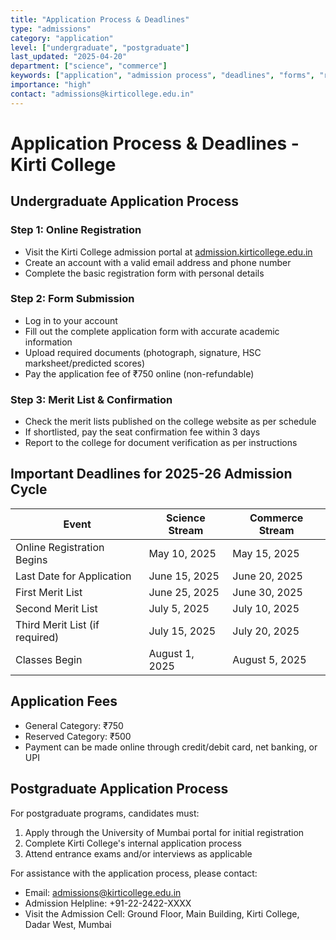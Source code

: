 ```yaml
---
title: "Application Process & Deadlines"
type: "admissions"
category: "application"
level: ["undergraduate", "postgraduate"]
last_updated: "2025-04-20"
department: ["science", "commerce"]
keywords: ["application", "admission process", "deadlines", "forms", "registration", "fees", "how to apply", "admission timeline"]
importance: "high"
contact: "admissions@kirticollege.edu.in"
---
```


# Application Process & Deadlines - Kirti College

## Undergraduate Application Process

### Step 1: Online Registration
- Visit the Kirti College admission portal at [admission.kirticollege.edu.in](http://admission.kirticollege.edu.in)
- Create an account with a valid email address and phone number
- Complete the basic registration form with personal details

### Step 2: Form Submission
- Log in to your account
- Fill out the complete application form with accurate academic information
- Upload required documents (photograph, signature, HSC marksheet/predicted scores)
- Pay the application fee of ₹750 online (non-refundable)

### Step 3: Merit List & Confirmation
- Check the merit lists published on the college website as per schedule
- If shortlisted, pay the seat confirmation fee within 3 days
- Report to the college for document verification as per instructions

## Important Deadlines for 2025-26 Admission Cycle

| Event | Science Stream | Commerce Stream |
|-------|---------------|-----------------|
| Online Registration Begins | May 10, 2025 | May 15, 2025 |
| Last Date for Application | June 15, 2025 | June 20, 2025 |
| First Merit List | June 25, 2025 | June 30, 2025 |
| Second Merit List | July 5, 2025 | July 10, 2025 |
| Third Merit List (if required) | July 15, 2025 | July 20, 2025 |
| Classes Begin | August 1, 2025 | August 5, 2025 |

## Application Fees

- General Category: ₹750
- Reserved Category: ₹500
- Payment can be made online through credit/debit card, net banking, or UPI

## Postgraduate Application Process

For postgraduate programs, candidates must:
1. Apply through the University of Mumbai portal for initial registration
2. Complete Kirti College's internal application process
3. Attend entrance exams and/or interviews as applicable

For assistance with the application process, please contact:
- Email: admissions@kirticollege.edu.in
- Admission Helpline: +91-22-2422-XXXX
- Visit the Admission Cell: Ground Floor, Main Building, Kirti College, Dadar West, Mumbai
